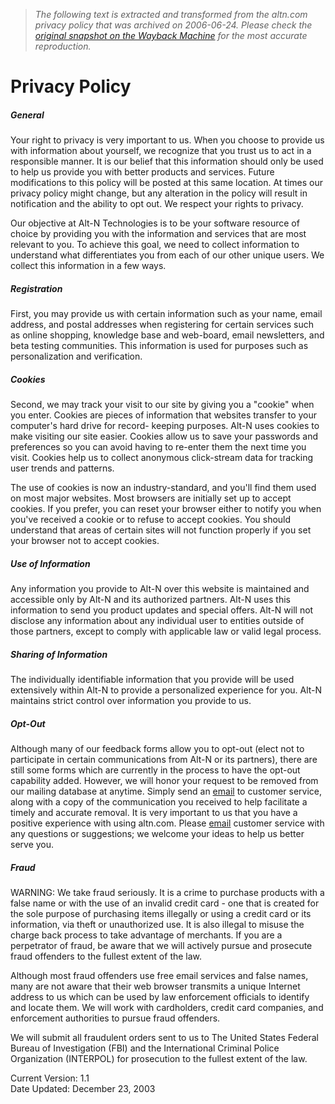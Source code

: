 > *The following text is extracted and transformed from the altn.com privacy policy that was archived on 2006-06-24. Please check the [original snapshot on the Wayback Machine](https://web.archive.org/web/20060624020400id_/http%3A//www.altn.com/company/privacy_policy.asp) for the most accurate reproduction.*

# Privacy Policy

##### General

Your right to privacy is very important to us. When you choose to provide us with information about yourself, we recognize that you trust us to act in a responsible manner. It is our belief that this information should only be used to help us provide you with better products and services. Future modifications to this policy will be posted at this same location. At times our privacy policy might change, but any alteration in the policy will result in notification and the ability to opt out. We respect your rights to privacy.

Our objective at Alt-N Technologies is to be your software resource of choice by providing you with the information and services that are most relevant to you. To achieve this goal, we need to collect information to understand what differentiates you from each of our other unique users. We collect this information in a few ways.

##### Registration

First, you may provide us with certain information such as your name, email address, and postal addresses when registering for certain services such as online shopping, knowledge base and web-board, email newsletters, and beta testing communities. This information is used for purposes such as personalization and verification.

##### Cookies

Second, we may track your visit to our site by giving you a "cookie" when you enter. Cookies are pieces of information that websites transfer to your computer's hard drive for record- keeping purposes. Alt-N uses cookies to make visiting our site easier. Cookies allow us to save your passwords and preferences so you can avoid having to re-enter them the next time you visit. Cookies help us to collect anonymous click-stream data for tracking user trends and patterns.

The use of cookies is now an industry-standard, and you'll find them used on most major websites. Most browsers are initially set up to accept cookies. If you prefer, you can reset your browser either to notify you when you've received a cookie or to refuse to accept cookies. You should understand that areas of certain sites will not function properly if you set your browser not to accept cookies.

##### Use of Information

Any information you provide to Alt-N over this website is maintained and accessible only by Alt-N and its authorized partners. Alt-N uses this information to send you product updates and special offers. Alt-N will not disclose any information about any individual user to entities outside of those partners, except to comply with applicable law or valid legal process.

##### Sharing of Information

The individually identifiable information that you provide will be used extensively within Alt-N to provide a personalized experience for you. Alt-N maintains strict control over information you provide to us.

##### Opt-Out

Although many of our feedback forms allow you to opt-out (elect not to participate in certain communications from Alt-N or its partners), there are still some forms which are currently in the process to have the opt-out capability added. However, we will honor your request to be removed from our mailing database at anytime. Simply send an [email](mailto:service@helpdesk.altn.com) to customer service, along with a copy of the communication you received to help facilitate a timely and accurate removal. It is very important to us that you have a positive experience with using altn.com. Please [email](mailto:service@helpdesk.altn.com) customer service with any questions or suggestions; we welcome your ideas to help us better serve you.

##### Fraud

WARNING: We take fraud seriously. It is a crime to purchase products with a false name or with the use of an invalid credit card - one that is created for the sole purpose of purchasing items illegally or using a credit card or its information, via theft or unauthorized use. It is also illegal to misuse the charge back process to take advantage of merchants. If you are a perpetrator of fraud, be aware that we will actively pursue and prosecute fraud offenders to the fullest extent of the law.

Although most fraud offenders use free email services and false names, many are not aware that their web browser transmits a unique Internet address to us which can be used by law enforcement officials to identify and locate them. We will work with cardholders, credit card companies, and enforcement authorities to pursue fraud offenders.

We will submit all fraudulent orders sent to us to The United States Federal Bureau of Investigation (FBI) and the International Criminal Police Organization (INTERPOL) for prosecution to the fullest extent of the law.

Current Version: 1.1  
Date Updated: December 23, 2003
